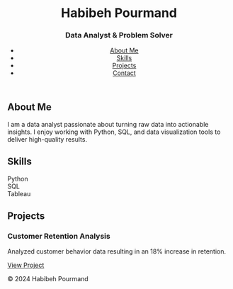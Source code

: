 <!DOCTYPE html>
<html lang="en">
<head>
  <meta charset="UTF-8">
  <meta name="viewport" content="width=device-width, initial-scale=1.0">
  <title>Habibeh Pourmand | Data Analyst Portfolio</title>
  <link rel="stylesheet" href="styles.css">
</head>
<body>
  <header>
    <div class="header-content">
      <h1>Habibeh Pourmand</h1>
      <h3>Data Analyst & Problem Solver</h3>
      <nav>
        <ul>
          <li><a href="#about">About Me</a></li>
          <li><a href="#skills">Skills</a></li>
          <li><a href="#projects">Projects</a></li>
          <li><a href="#contact">Contact</a></li>
        </ul>
      </nav>
    </div>
  </header>

  <section id="about">
    <h2>About Me</h2>
    <p>I am a data analyst passionate about turning raw data into actionable insights. I enjoy working with Python, SQL, and data visualization tools to deliver high-quality results.</p>
  </section>

  <section id="skills">
    <h2>Skills</h2>
    <div class="skill-bar">
      <div class="skill" style="width: 90%;">Python</div>
    </div>
    <div class="skill-bar">
      <div class="skill" style="width: 85%;">SQL</div>
    </div>
    <div class="skill-bar">
      <div class="skill" style="width: 80%;">Tableau</div>
    </div>
  </section>

  <section id="projects">
    <h2>Projects</h2>
    <div class="project">
      <h3>Customer Retention Analysis</h3>
      <p>Analyzed customer behavior data resulting in an 18% increase in retention.</p>
      <a href="#">View Project</a>
    </div>
  </section>

  <footer>
    <p>&copy; 2024 Habibeh Pourmand</p>
  </footer>
</body>
</html>
